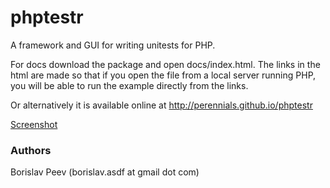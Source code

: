 phptestr
========
A framework and GUI for writing unitests for PHP.

For docs download the package and open docs/index.html. The links in the html
are made so that if you open the file from a local server running PHP, you
will be able to run the example directly from the links.

Or alternatively it is available online at <http://perennials.github.io/phptestr>

[Screenshot](https://raw.github.com/Perennials/phptestr/master/example/screenshot.png)


### Authors
Borislav Peev (borislav.asdf at gmail dot com)
